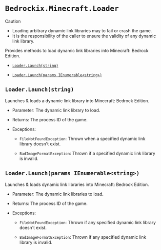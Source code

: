 # `Bedrockix.Minecraft.Loader`

> [!CAUTION]
> - Loading arbitrary dynamic link libraries may to fail or crash the game.
> - It is the responsibility of the caller to ensure the validity of any dynamic link library.

Provides methods to load dynamic link libraries into Minecraft: Bedrock Edition.

- [`Loader.Launch(string)`](#loaderlaunchstring)

- [`Loader.Launch(params IEnumerable<string>)`](#loaderlaunchparams-ienumerablestring)

## `Loader.Launch(string)`

Launches & loads a dynamic link library into Minecraft: Bedrock Edition.

- Parameter: The dynamic link library to load.

- Returns: The process ID of the game.

- Exceptions:

    - `FileNotFoundException`: Thrown when a specified dynamic link library doesn't exist.

    - `BadImageFormatException`: Thrown if a specified dynamic link library is invalid. 

## `Loader.Launch(params IEnumerable<string>)`

Launches & loads dynamic link libraries into Minecraft: Bedrock Edition.

- Parameter: The dynamic link libraries to load.

- Returns: The process ID of the game.

- Exceptions:

    - `FileNotFoundException`: Thrown if any specified dynamic link library doesn't exist.

    - `BadImageFormatException`: Thrown if any specified dynamic link library is invalid. 
